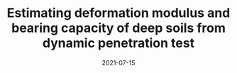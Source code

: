 ---
title: "Estimating deformation modulus and bearing capacity of deep soils from dynamic penetration test"
collection: publications
permalink: /publications/2021-deep-soil-DPT
date: 2021-07-15
venue: 'Advances in Civil Engineering'
paperurl: '/files/2021-deep-soils-DPT.pdf'
link: 'https://doi.org/10.1155/2021/1082050'
citation: 'Shan S, Pei X, Zhan W* (2021). Estimating deformation modulus and bearing capacity of deep soils from dynamic penetration test. Advances in Civil Engineering, Article 1082050.'
---